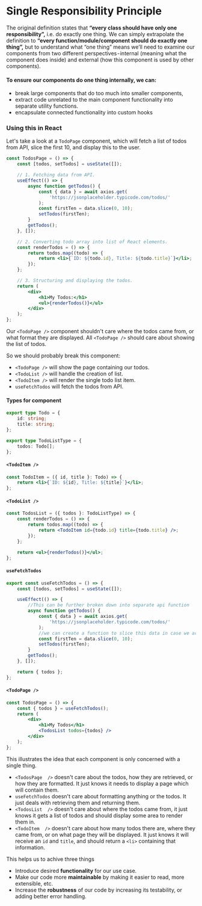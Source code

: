 # Single Responsibility Principle

The original definition states that **“every class should have only one responsibility”,** i.e. do exactly one thing. We can simply extrapolate the definition to **“every function/module/component should do exactly one thing”,** but to understand what “one thing” means we’ll need to examine our components from two different perspectives - internal (meaning what the component does inside) and external (how this component is used by other components).

#### To ensure our components do one thing internally, we can:

- break large components that do too much into smaller components,
- extract code unrelated to the main component functionality into separate utility functions.
- encapsulate connected functionality into custom hooks

### Using this in React

Let's take a look at a `TodoPage` component, which will fetch a list of todos from API, slice the first 10, and display this to the user.

```jsx
const TodosPage = () => {
	const [todos, setTodos] = useState([]);

	// 1. Fetching data from API.
	useEffect(() => {
		async function getTodos() {
			const { data } = await axios.get(
				'https://jsonplaceholder.typicode.com/todos/'
			);
			const firstTen = data.slice(0, 10);
			setTodos(firstTen);
		}
		getTodos();
	}, []);

	// 2. Converting todo array into list of React elements.
	const renderTodos = () => {
		return todos.map((todo) => {
			return <li>{`ID: ${todo.id}, Title: ${todo.title}`}</li>;
		});
	};

	// 3. Structuring and displaying the todos.
	return (
		<div>
			<h1>My Todos:</h1>
			<ul>{renderTodos()}</ul>
		</div>
	);
};
```

Our `<TodoPage />` component shouldn't care where the todos came from, or what format they are displayed. All `<TodoPage />` should care about showing the list of todos.

So we should probably break this component:

- `<TodoPage />` will show the page containing our todos.
- `<TodoList />` will handle the creation of list.
- `<TodoItem />` will render the single todo list item.
- `useFetchTodos` will fetch the todos from API.

#### Types for component

```typescript
export type Todo = {
	id: string;
	title: string;
};

export type TodoListType = {
	todos: Todo[];
};
```

#### `<TodoItem />`

```jsx
const TodoItem = ({ id, title }: Todo) => {
	return <li>{`ID: ${id}, Title: ${title}`}</li>;
};
```

#### `<TodoList />`

```jsx
const TodosList = ({ todos }: TodoListType) => {
	const renderTodos = () => {
		return todos.map((todo) => {
			return <TodoItem id={todo.id} title={todo.title} />;
		});
	};

	return <ul>{renderTodos()}</ul>;
};
```

#### `useFetchTodos`

```jsx
export const useFetchTodos = () => {
	const [todos, setTodos] = useState([]);

	useEffect(() => {
		//This can be further broken down into separate api function
		async function getTodos() {
			const { data } = await axios.get(
				'https://jsonplaceholder.typicode.com/todos/'
			);
			//we can create a function to slice this data in case we are showing pagination
			const firstTen = data.slice(0, 10);
			setTodos(firstTen);
		}
		getTodos();
	}, []);

	return { todos };
};
```

#### `<TodoPage />`

```jsx
const TodosPage = () => {
	const { todos } = useFetchTodos();
	return (
		<div>
			<h1>My Todos</h1>
			<TodosList todos={todos} />
		</div>
	);
};
```

This illustrates the idea that each component is only concerned with a single thing.

- `<TodosPage  />` doesn't care about the todos, how they are retrieved, or how they are formatted. It just knows it needs to display a page which will contain them.
- `useFetchTodos` doesn't care about formatting anything or the todos. It just deals with retrieving them and returning them.
- `<TodosList  />` doesn't care about where the todos came from, it just knows it gets a list of todos and should display some area to render them in.
- `<TodoItem  />` doesn't care about how many todos there are, where they came from, or on what page they will be displayed. It just knows it will receive an `id` and `title`, and should return a `<li>` containing that information.

This helps us to achive three things

- Introduce desired **functionality** for our use case.
- Make our code more **maintainable** by making it easier to read, more extensible, etc.
- Increase the **robustness** of our code by increasing its testability, or adding better error handling.
